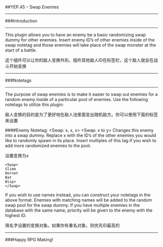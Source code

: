 ##YEP.45 – Swap Enemies
***
###Introduction
***

This plugin allows you to have an enemy be a basic randomizing swap dummy for other enemies. Insert enemy ID’s of other enemies inside of the swap notetag and those enemies will take place of the swap monster at the start of a battle.

这个插件可以让你的敌人变换外形。插件其他敌人ID在标签栏，这个敌人就会在战斗开始变换

***
###Notetags
***

The purpose of swap enemies is to make it easier to swap out enemies for a random enemy inside of a particular pool of enemies. Use the following notetags to utilize this plugin:

敌人变换的目的是为了更好地在敌人池里面变出随机敌方。你可以使用下面的标签来设置

####Enemy Notetag:
	<Swap: x, x, x>
	<Swap: x to y>
Changes this enemy into a swap dummy. Replace x with the ID’s of the other enemies you would like to randomly spawn in its place. Insert multiples of this tag if you wish to add more randomized enemies to the pool.

设置变换为x

	<Swap>
	Slime
	Hornet
	Bat
	Wisp>
	</Swap>
If you wish to use names instead, you can construct your notetags in the above format. Enemies with matching names will be added to the random swap pool for the swap dummy. If you have multiple enemies in the database with the same name, priority will be given to the enemy with the highest ID.

用名字设置的变换对象。如果你有重名对象，则优先ID最高的

***
###Happy RPG Making!